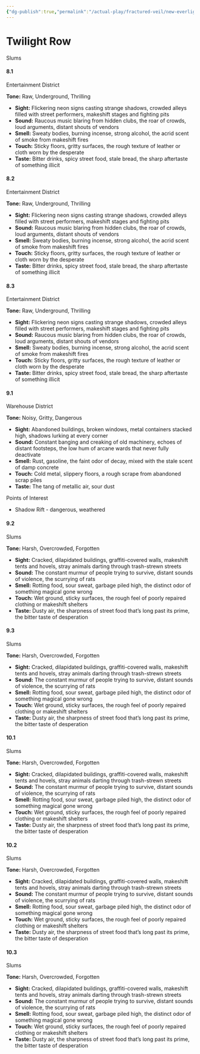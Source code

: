 ```yaml
---
{"dg-publish":true,"permalink":"/actual-play/fractured-veil/new-everlight/twilight-row/"}
---
```


# Twilight Row
Slums

#### 8.1 
Entertainment District

**Tone:** Raw, Underground, Thrilling
- **Sight:** Flickering neon signs casting strange shadows, crowded alleys filled with street performers, makeshift stages and fighting pits
- **Sound:** Raucous music blaring from hidden clubs, the roar of crowds, loud arguments, distant shouts of vendors 
- **Smell:** Sweaty bodies, burning incense, strong alcohol, the acrid scent of smoke from makeshift fires 
- **Touch:** Sticky floors, gritty surfaces, the rough texture of leather or cloth worn by the desperate
- **Taste:** Bitter drinks, spicy street food, stale bread, the sharp aftertaste of something illicit

#### 8.2 
Entertainment District

**Tone:** Raw, Underground, Thrilling
- **Sight:** Flickering neon signs casting strange shadows, crowded alleys filled with street performers, makeshift stages and fighting pits
- **Sound:** Raucous music blaring from hidden clubs, the roar of crowds, loud arguments, distant shouts of vendors 
- **Smell:** Sweaty bodies, burning incense, strong alcohol, the acrid scent of smoke from makeshift fires 
- **Touch:** Sticky floors, gritty surfaces, the rough texture of leather or cloth worn by the desperate
- **Taste:** Bitter drinks, spicy street food, stale bread, the sharp aftertaste of something illicit

#### 8.3 
Entertainment District

**Tone:** Raw, Underground, Thrilling
- **Sight:** Flickering neon signs casting strange shadows, crowded alleys filled with street performers, makeshift stages and fighting pits
- **Sound:** Raucous music blaring from hidden clubs, the roar of crowds, loud arguments, distant shouts of vendors 
- **Smell:** Sweaty bodies, burning incense, strong alcohol, the acrid scent of smoke from makeshift fires 
- **Touch:** Sticky floors, gritty surfaces, the rough texture of leather or cloth worn by the desperate
- **Taste:** Bitter drinks, spicy street food, stale bread, the sharp aftertaste of something illicit

#### 9.1 
Warehouse District

**Tone:** Noisy, Gritty, Dangerous
- **Sight:** Abandoned buildings, broken windows, metal containers stacked high, shadows lurking at every corner 
- **Sound:** Constant banging and creaking of old machinery, echoes of distant footsteps, the low hum of arcane wards that never fully deactivate 
- **Smell:** Rust, gasoline, the faint odor of decay, mixed with the stale scent of damp concrete 
- **Touch:** Cold metal, slippery floors, a rough scrape from abandoned scrap piles 
- **Taste:** The tang of metallic air, sour dust

Points of Interest
* Shadow Rift - dangerous, weathered

#### 9.2 
Slums

**Tone:** Harsh, Overcrowded, Forgotten
- **Sight:** Cracked, dilapidated buildings, graffiti-covered walls, makeshift tents and hovels, stray animals darting through trash-strewn streets
- **Sound:** The constant murmur of people trying to survive, distant sounds of violence, the scurrying of rats
- **Smell:** Rotting food, sour sweat, garbage piled high, the distinct odor of something magical gone wrong
- **Touch:** Wet ground, sticky surfaces, the rough feel of poorly repaired clothing or makeshift shelters
- **Taste:** Dusty air, the sharpness of street food that’s long past its prime, the bitter taste of desperation

#### 9.3 
Slums

**Tone:** Harsh, Overcrowded, Forgotten
- **Sight:** Cracked, dilapidated buildings, graffiti-covered walls, makeshift tents and hovels, stray animals darting through trash-strewn streets
- **Sound:** The constant murmur of people trying to survive, distant sounds of violence, the scurrying of rats
- **Smell:** Rotting food, sour sweat, garbage piled high, the distinct odor of something magical gone wrong
- **Touch:** Wet ground, sticky surfaces, the rough feel of poorly repaired clothing or makeshift shelters
- **Taste:** Dusty air, the sharpness of street food that’s long past its prime, the bitter taste of desperation

#### 10.1
Slums

**Tone:** Harsh, Overcrowded, Forgotten
- **Sight:** Cracked, dilapidated buildings, graffiti-covered walls, makeshift tents and hovels, stray animals darting through trash-strewn streets
- **Sound:** The constant murmur of people trying to survive, distant sounds of violence, the scurrying of rats
- **Smell:** Rotting food, sour sweat, garbage piled high, the distinct odor of something magical gone wrong
- **Touch:** Wet ground, sticky surfaces, the rough feel of poorly repaired clothing or makeshift shelters
- **Taste:** Dusty air, the sharpness of street food that’s long past its prime, the bitter taste of desperation

#### 10.2
Slums

**Tone:** Harsh, Overcrowded, Forgotten
- **Sight:** Cracked, dilapidated buildings, graffiti-covered walls, makeshift tents and hovels, stray animals darting through trash-strewn streets
- **Sound:** The constant murmur of people trying to survive, distant sounds of violence, the scurrying of rats
- **Smell:** Rotting food, sour sweat, garbage piled high, the distinct odor of something magical gone wrong
- **Touch:** Wet ground, sticky surfaces, the rough feel of poorly repaired clothing or makeshift shelters
- **Taste:** Dusty air, the sharpness of street food that’s long past its prime, the bitter taste of desperation

#### 10.3
Slums

**Tone:** Harsh, Overcrowded, Forgotten
- **Sight:** Cracked, dilapidated buildings, graffiti-covered walls, makeshift tents and hovels, stray animals darting through trash-strewn streets
- **Sound:** The constant murmur of people trying to survive, distant sounds of violence, the scurrying of rats
- **Smell:** Rotting food, sour sweat, garbage piled high, the distinct odor of something magical gone wrong
- **Touch:** Wet ground, sticky surfaces, the rough feel of poorly repaired clothing or makeshift shelters
- **Taste:** Dusty air, the sharpness of street food that’s long past its prime, the bitter taste of desperation